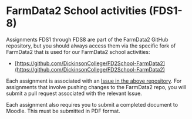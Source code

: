 # FarmData2 School activities (FDS1-8)

Assignments FDS1 through FDS8 are part of the FarmData2 GitHub repository, but you should always access them via the specific fork of FarmData2 that is used for our FarmData2 school activities: 

*  [https://github.com/DickinsonCollege/FD2School-FarmData2](https://github.com/DickinsonCollege/FD2School-FarmData2)

<!-- **The link to the first assignment may not be correct in the repository. Here is a definitely correct link:** -->
<!-- [01-DeveloperInstall.docx](https://github.com/DickinsonCollege/FD2School-FarmData2/raw/main/farmdata2/farmdata2_modules/fd2_school/activities/01-DeveloperInstall.docx) -->

Each assignment is associated with an [Issue in the above
repository](https://github.com/DickinsonCollege/FD2School-FarmData2/issues). For
assignments that involve pushing changes to the FarmData2 repo, you
will submit a pull request associated with the relevant Issue.

Each assignment also requires you to submit a completed document to Moodle. This must be submitted in PDF format.


<!-- the main -->
<!-- FarmData2 repo at following link: [FarmData2 School -->
<!-- activities](https://github.com/DickinsonCollege/FarmData2/tree/main/farmdata2/farmdata2_modules/fd2_school/activities) -->


<!-- For extra convenience, direct links to these assignments are provided here: -->

<!-- - FDS2 - FarmData2 Developer Install [ [docx](https://github.com/DickinsonCollege/FarmData2/raw/main/farmdata2_modules/fd2_school/activities/02-DeveloperInstall.docx) , [pdf](https://github.com/DickinsonCollege/FarmData2/raw/main/farmdata2_modules/fd2_school/activities/02-DeveloperInstall.pdf) ] -->
<!-- - FDS3 - HTML Technology Spike [ [docx](https://github.com/DickinsonCollege/FarmData2/raw/main/farmdata2_modules/fd2_school/activities/03-HTMLSpike.docx) , [pdf](https://github.com/DickinsonCollege/FarmData2/raw/main/farmdata2_modules/fd2_school/activities/03-HTMLSpike.pdf) ] -->
<!-- - FDS4 - Vue Data Binding Technology Spike [ [docx](https://github.com/DickinsonCollege/FarmData2/raw/main/farmdata2_modules/fd2_school/activities/04-VueDataBindingSpike.docx) , [pdf](https://github.com/DickinsonCollege/FarmData2/raw/main/farmdata2_modules/fd2_school/activities/04-VueDataBindingSpike.pdf) ] -->
<!-- - FDS5 - Vue Events and JavaScript Functions Technology Spike [ [docx](https://github.com/DickinsonCollege/FarmData2/raw/main/farmdata2_modules/fd2_school/activities/05-VueJSEventsSpike.docx) , [pdf](https://github.com/DickinsonCollege/FarmData2/raw/main/farmdata2_modules/fd2_school/activities/05-VueJSEventsSpike.pdf) ] -->
<!-- - FDS6 - Web APIs Technology Spike [ [docx](https://github.com/DickinsonCollege/FarmData2/raw/main/farmdata2_modules/fd2_school/activities/06-WebAPIsSpike.docx) , [pdf](https://github.com/DickinsonCollege/FarmData2/raw/main/farmdata2_modules/fd2_school/activities/06-WebAPIsSpike.pdf) ] -->
<!-- - FDS7 - FarmOS API Technology Spike [ [docx](https://github.com/DickinsonCollege/FarmData2/raw/main/farmdata2_modules/fd2_school/activities/07-FarmOSAPISpike.docx) , [pdf](https://github.com/DickinsonCollege/FarmData2/raw/main/farmdata2_modules/fd2_school/activities/07-FarmOSAPISpike.pdf) ] -->
<!-- - FDS8 and FDS9 are under construction -->
